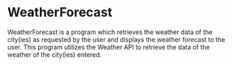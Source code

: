 # WeatherForecast

WeatherForecast is a program which retrieves the weather data of the city(ies) as requested by the user and displays the weather forecast to the user. This program utilizes the Weather API to retrieve the data of the weather of the city(ies) entered. 
